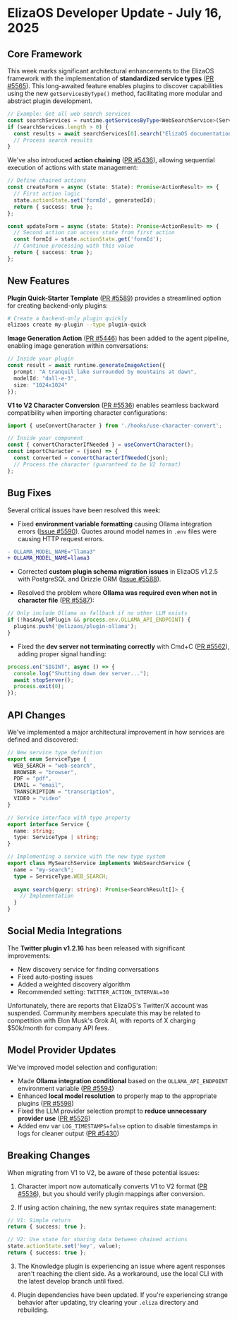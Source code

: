 # ElizaOS Developer Update - July 16, 2025

## Core Framework
This week marks significant architectural enhancements to the ElizaOS framework with the implementation of **standardized service types** ([PR #5565](https://github.com/elizaOS/eliza/pull/5565)). This long-awaited feature enables plugins to discover capabilities using the new `getServicesByType()` method, facilitating more modular and abstract plugin development.

```typescript
// Example: Get all web search services
const searchServices = runtime.getServicesByType<WebSearchService>(ServiceType.WEB_SEARCH);
if (searchServices.length > 0) {
  const results = await searchServices[0].search("ElizaOS documentation");
  // Process search results
}
```

We've also introduced **action chaining** ([PR #5436](https://github.com/elizaOS/eliza/pull/5436)), allowing sequential execution of actions with state management:

```typescript
// Define chained actions
const createForm = async (state: State): Promise<ActionResult> => {
  // First action logic
  state.actionState.set('formId', generatedId);
  return { success: true };
};

const updateForm = async (state: State): Promise<ActionResult> => {
  // Second action can access state from first action
  const formId = state.actionState.get('formId');
  // Continue processing with this value
  return { success: true };
};
```

## New Features
**Plugin Quick-Starter Template** ([PR #5589](https://github.com/elizaOS/eliza/pull/5589)) provides a streamlined option for creating backend-only plugins:

```bash
# Create a backend-only plugin quickly
elizaos create my-plugin --type plugin-quick
```

**Image Generation Action** ([PR #5446](https://github.com/elizaOS/eliza/pull/5446)) has been added to the agent pipeline, enabling image generation within conversations:

```typescript
// Inside your plugin
const result = await runtime.generateImageAction({
  prompt: "A tranquil lake surrounded by mountains at dawn",
  modelId: "dall-e-3",
  size: "1024x1024"
});
```

**V1 to V2 Character Conversion** ([PR #5536](https://github.com/elizaOS/eliza/pull/5536)) enables seamless backward compatibility when importing character configurations:

```javascript
import { useConvertCharacter } from './hooks/use-character-convert';

// Inside your component
const { convertCharacterIfNeeded } = useConvertCharacter();
const importCharacter = (json) => {
  const converted = convertCharacterIfNeeded(json);
  // Process the character (guaranteed to be V2 format)
};
```

## Bug Fixes
Several critical issues have been resolved this week:

- Fixed **environment variable formatting** causing Ollama integration errors ([Issue #5590](https://github.com/elizaOS/eliza/issues/5590)). Quotes around model names in `.env` files were causing HTTP request errors.

```diff
- OLLAMA_MODEL_NAME="llama3"
+ OLLAMA_MODEL_NAME=llama3
```

- Corrected **custom plugin schema migration issues** in ElizaOS v1.2.5 with PostgreSQL and Drizzle ORM ([Issue #5588](https://github.com/elizaOS/eliza/issues/5588)).

- Resolved the problem where **Ollama was required even when not in character file** ([PR #5587](https://github.com/elizaOS/eliza/pull/5587)):

```typescript
// Only include Ollama as fallback if no other LLM exists
if (!hasAnyLlmPlugin && process.env.OLLAMA_API_ENDPOINT) {
  plugins.push('@elizaos/plugin-ollama');
}
```

- Fixed the **dev server not terminating correctly** with Cmd+C ([PR #5562](https://github.com/elizaOS/eliza/pull/5562)), adding proper signal handling:

```typescript
process.on("SIGINT", async () => {
  console.log("Shutting down dev server...");
  await stopServer();
  process.exit(0);
});
```

## API Changes

We've implemented a major architectural improvement in how services are defined and discovered:

```typescript
// New service type definition
export enum ServiceType {
  WEB_SEARCH = "web-search",
  BROWSER = "browser",
  PDF = "pdf",
  EMAIL = "email",
  TRANSCRIPTION = "transcription",
  VIDEO = "video"
}

// Service interface with type property
export interface Service {
  name: string;
  type: ServiceType | string;
}

// Implementing a service with the new type system
export class MySearchService implements WebSearchService {
  name = "my-search";
  type = ServiceType.WEB_SEARCH;
  
  async search(query: string): Promise<SearchResult[]> {
    // Implementation
  }
}
```

## Social Media Integrations
The **Twitter plugin v1.2.16** has been released with significant improvements:
- New discovery service for finding conversations
- Fixed auto-posting issues
- Added a weighted discovery algorithm
- Recommended setting: `TWITTER_ACTION_INTERVAL=30`

Unfortunately, there are reports that ElizaOS's Twitter/X account was suspended. Community members speculate this may be related to competition with Elon Musk's Grok AI, with reports of X charging $50k/month for company API fees.

## Model Provider Updates
We've improved model selection and configuration:

- Made **Ollama integration conditional** based on the `OLLAMA_API_ENDPOINT` environment variable ([PR #5594](https://github.com/elizaOS/eliza/pull/5594))
- Enhanced **local model resolution** to properly map to the appropriate plugins ([PR #5598](https://github.com/elizaOS/eliza/pull/5598))
- Fixed the LLM provider selection prompt to **reduce unnecessary provider use** ([PR #5526](https://github.com/elizaOS/eliza/pull/5526))
- Added env var `LOG_TIMESTAMPS=false` option to disable timestamps in logs for cleaner output ([PR #5430](https://github.com/elizaOS/eliza/pull/5430))

## Breaking Changes
When migrating from V1 to V2, be aware of these potential issues:

1. Character import now automatically converts V1 to V2 format ([PR #5536](https://github.com/elizaOS/eliza/pull/5536)), but you should verify plugin mappings after conversion.

2. If using action chaining, the new syntax requires state management:

```typescript
// V1: Simple return
return { success: true };

// V2: Use state for sharing data between chained actions
state.actionState.set('key', value);
return { success: true };
```

3. The Knowledge plugin is experiencing an issue where agent responses aren't reaching the client side. As a workaround, use the local CLI with the latest develop branch until fixed.

4. Plugin dependencies have been updated. If you're experiencing strange behavior after updating, try clearing your `.eliza` directory and rebuilding.